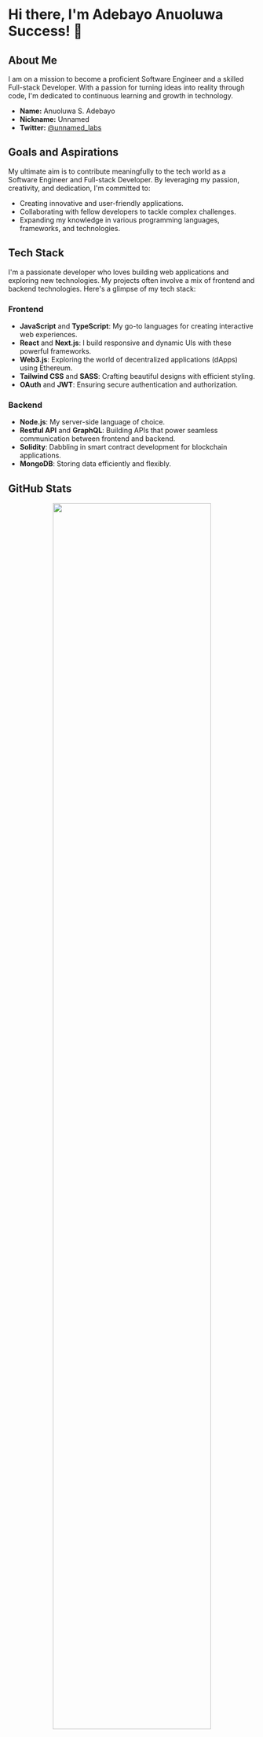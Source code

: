 # Hi there, I'm Adebayo Anuoluwa Success! 👋

## About Me

I am on a mission to become a proficient Software Engineer and a skilled Full-stack Developer. With a passion for turning ideas into reality through code, I'm dedicated to continuous learning and growth in technology.

- **Name:** Anuoluwa S. Adebayo
- **Nickname:** Unnamed
- **Twitter:** [@unnamed_labs](https://twitter.com/unnamed_labs)


## Goals and Aspirations

My ultimate aim is to contribute meaningfully to the tech world as a Software Engineer and Full-stack Developer. By leveraging my passion, creativity, and dedication, I'm committed to:

- Creating innovative and user-friendly applications.
- Collaborating with fellow developers to tackle complex challenges.
- Expanding my knowledge in various programming languages, frameworks, and technologies.

## Tech Stack
I'm a passionate developer who loves building web applications and exploring new technologies. My projects often involve a mix of frontend and backend technologies. Here's a glimpse of my tech stack:

### Frontend
- **JavaScript** and **TypeScript**: My go-to languages for creating interactive web experiences.
- **React** and **Next.js**: I build responsive and dynamic UIs with these powerful frameworks.
- **Web3.js**: Exploring the world of decentralized applications (dApps) using Ethereum.
- **Tailwind CSS** and **SASS**: Crafting beautiful designs with efficient styling.
- **OAuth** and **JWT**: Ensuring secure authentication and authorization.

### Backend
- **Node.js**: My server-side language of choice.
- **Restful API** and **GraphQL**: Building APIs that power seamless communication between frontend and backend.
- **Solidity**: Dabbling in smart contract development for blockchain applications.
- **MongoDB**: Storing data efficiently and flexibly.

## GitHub Stats

<div align="center">
<a href="https://github-readme-stats.vercel.app/api?username=unnamed-lab&show_icons=true&theme=tokyonight"><img align="center" width="80%" src="https://github-readme-stats.vercel.app/api?username=unnamed-lab&show_icons=true&theme=tokyonight" /></a>
</div>

<br/>

<div align="center">
<a href="https://github.com/unnamed-lab/github-readme-stats"><img align="center" width="80%" src="https://github-readme-stats.vercel.app/api/top-langs/?username=unnamed-lab&layout=compact&theme=buefy&hide_border=true" /></a>
</div>

<br/>
<div align="center">
  <img src="http://github-readme-streak-stats.herokuapp.com?user=unnamed-lab&theme=vision-friendly-dark&background=000000&border=FDFFFE" width="80%" alt="GitHub Streak">
</div>

<br />
<div align="center">
  <a href="https://gitroll.io/profile/uA7XhMz57ZKTJW1q9ud48LNsnACF2" target="_blank"><img src="https://gitroll.io/api/badges/profiles/v1/uA7XhMz57ZKTJW1q9ud48LNsnACF2" width="80% alt="GitRoll Profile Badge"/></a>
</div>

<div align="center">
 <img src="https://komarev.com/ghpvc/?username=unnamed-lab&style=flat-square&color=blue" alt="The Ace"  height="30em" display="block">
</div>

### 📱 Connect with me:

[![Linkedin Badge](https://img.shields.io/badge/-LinkedIn-blue?style=flat&logo=Linkedin&logoColor=white)](https://www.linkedin.com/in/mradebayo2018)
[![WhatsApp Badge](https://img.shields.io/badge/-WhatsApp-success?style=flat&logo=WhatsApp&logoColor=white)](https://api.whatsapp.com/send?phone=2347034268709)
[![Twitter Badge](https://img.shields.io/badge/-Twitter-blue?style=flat&logo=Twitter&logoColor=white)](https://twitter.com/unnamedcodes)

Let's connect and collaborate! Feel free to explore my repositories and reach out. 🚀


